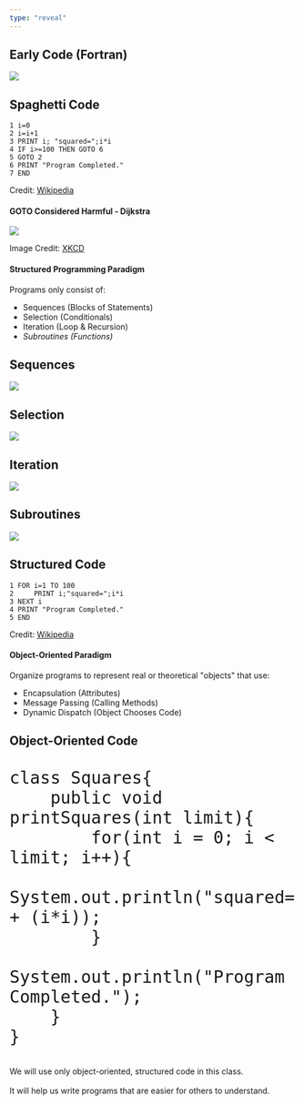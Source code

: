 ```yaml
---
type: "reveal"
---
```

<section>
	<h2>Early Code (Fortran)</h2>
	<img class="plain stretch" src="/cc410/images/1/410fortran.png">
</section>
<section>
	<h2>Spaghetti Code</h2>
	<pre><code>1 i=0
2 i=i+1
3 PRINT i; "squared=";i*i
4 IF i>=100 THEN GOTO 6
5 GOTO 2
6 PRINT "Program Completed."
7 END</code></pre>
	<p class="imagecredit">Credit: <a href="https://en.wikipedia.org/wiki/Spaghetti_code">Wikipedia</a></p>
</section>
<section>
	<h4>GOTO Considered Harmful - Dijkstra</h4>
	<img class="plain stretch" src="/cc410/images/1/410goto.png">
	<p class="imagecredit">Image Credit: <a href="https://xkcd.com/292/">XKCD</a></p>
</section>
<section>
	<h4>Structured Programming Paradigm</h4>
	<p>Programs only consist of:</p>
	<ul>
		<li>Sequences (Blocks of Statements)</li>
		<li>Selection (Conditionals)</li>
		<li>Iteration (Loop & Recursion)</li>
		<li><i>Subroutines (Functions)</i></li>
	</ul>
</section>
<section>
	<h2>Sequences</h2>
	<img class="plain stretch" src="/cc410/images/1/410sequence.png">
</section>
<section>
	<h2>Selection</h2>
	<img class="plain stretch" src="/cc410/images/1/410select.png">
</section>
<section>
	<h2>Iteration</h2>
	<img class="plain stretch" src="/cc410/images/1/410loop.png">
</section>
<section>
	<h2>Subroutines</h2>
	<img class="plain stretch" src="/cc410/images/1/410function.png">
</section>
<section>
	<h2>Structured Code</h2>
	<pre><code>1 FOR i=1 TO 100
2     PRINT i;"squared=";i*i
3 NEXT i
4 PRINT "Program Completed."
5 END</code></pre>
	<p class="imagecredit">Credit: <a href="https://en.wikipedia.org/wiki/Spaghetti_code">Wikipedia</a></p>
</section>
<section>
	<h4>Object-Oriented Paradigm</h4>
	<p>Organize programs to represent real or theoretical "objects" that use:</p>
	<ul>
		<li>Encapsulation (Attributes)</li>
		<li>Message Passing (Calling Methods)</li>
		<li>Dynamic Dispatch (Object Chooses Code)</li>
	</ul>
</section>
<section>
	<h2>Object-Oriented Code</h2>
	<pre style="font-size:35px"><code>class Squares{
	public void printSquares(int limit){
		for(int i = 0; i < limit; i++){
			System.out.println("squared=" + (i*i));
		}
		System.out.println("Program Completed.");
	}
}</code></pre>
</section>
<section>
	<p>We will use only object-oriented, structured code in this class.<br><br>It will help us write programs that are easier for others to understand.</p>
</section>
